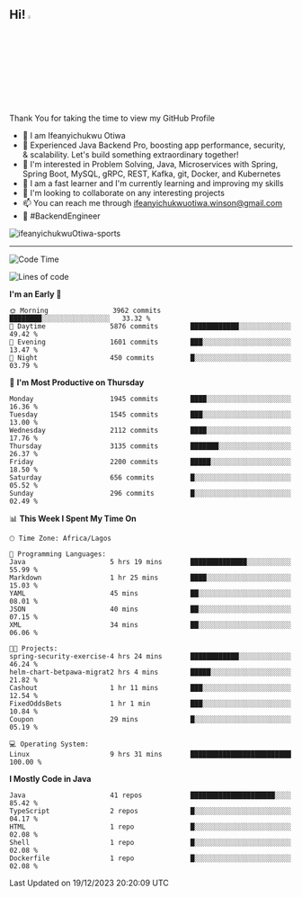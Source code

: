 <!-- BLOG-POST-LIST:START --><!-- BLOG-POST-LIST:END -->

## Hi! <img src="https://media.giphy.com/media/hvRJCLFzcasrR4ia7z/giphy.gif" width="4%"> 

Thank You for taking the time to view my GitHub Profile

- 👋 I am Ifeanyichukwu Otiwa
- 🚀 Experienced Java Backend Pro, boosting app performance, security, & scalability. Let's build something extraordinary together!
- 👀 I'm interested in Problem Solving, Java, Microservices with Spring, Spring Boot, MySQL, gRPC, REST, Kafka, git, Docker, and Kubernetes
- 🌱 I am a fast learner and I'm currently learning and improving my skills
- 💞️ I'm looking to collaborate on any interesting projects
- 📫 You can reach me through ifeanyichukwuotiwa.winson@gmail.com
- 🚀 #BackendEngineer

<p align="left" marginTop="10px"> <img src="https://komarev.com/ghpvc/?username=ifeanyichukwuOtiwa-sports&label=Profile%20views&color=0e75b6&style=for-the-badge" alt="ifeanyichukwuOtiwa-sports" /> </p>

***

<!--START_SECTION:waka-->
![Code Time](http://img.shields.io/badge/Code%20Time-2%2C038%20hrs%2046%20mins-blue)

![Lines of code](https://img.shields.io/badge/From%20Hello%20World%20I%27ve%20Written-4.3%20million%20lines%20of%20code-blue)

**I'm an Early 🐤** 

```text
🌞 Morning                3962 commits        ████████░░░░░░░░░░░░░░░░░   33.32 % 
🌆 Daytime                5876 commits        ████████████░░░░░░░░░░░░░   49.42 % 
🌃 Evening                1601 commits        ███░░░░░░░░░░░░░░░░░░░░░░   13.47 % 
🌙 Night                  450 commits         █░░░░░░░░░░░░░░░░░░░░░░░░   03.79 % 
```
📅 **I'm Most Productive on Thursday** 

```text
Monday                   1945 commits        ████░░░░░░░░░░░░░░░░░░░░░   16.36 % 
Tuesday                  1545 commits        ███░░░░░░░░░░░░░░░░░░░░░░   13.00 % 
Wednesday                2112 commits        ████░░░░░░░░░░░░░░░░░░░░░   17.76 % 
Thursday                 3135 commits        ███████░░░░░░░░░░░░░░░░░░   26.37 % 
Friday                   2200 commits        █████░░░░░░░░░░░░░░░░░░░░   18.50 % 
Saturday                 656 commits         █░░░░░░░░░░░░░░░░░░░░░░░░   05.52 % 
Sunday                   296 commits         █░░░░░░░░░░░░░░░░░░░░░░░░   02.49 % 
```


📊 **This Week I Spent My Time On** 

```text
🕑︎ Time Zone: Africa/Lagos

💬 Programming Languages: 
Java                     5 hrs 19 mins       ██████████████░░░░░░░░░░░   55.99 % 
Markdown                 1 hr 25 mins        ████░░░░░░░░░░░░░░░░░░░░░   15.03 % 
YAML                     45 mins             ██░░░░░░░░░░░░░░░░░░░░░░░   08.01 % 
JSON                     40 mins             ██░░░░░░░░░░░░░░░░░░░░░░░   07.15 % 
XML                      34 mins             ██░░░░░░░░░░░░░░░░░░░░░░░   06.06 % 

🐱‍💻 Projects: 
spring-security-exercise-4 hrs 24 mins       ████████████░░░░░░░░░░░░░   46.24 % 
helm-chart-betpawa-migrat2 hrs 4 mins        █████░░░░░░░░░░░░░░░░░░░░   21.82 % 
Cashout                  1 hr 11 mins        ███░░░░░░░░░░░░░░░░░░░░░░   12.54 % 
FixedOddsBets            1 hr 1 min          ███░░░░░░░░░░░░░░░░░░░░░░   10.84 % 
Coupon                   29 mins             █░░░░░░░░░░░░░░░░░░░░░░░░   05.19 % 

💻 Operating System: 
Linux                    9 hrs 31 mins       █████████████████████████   100.00 % 
```

**I Mostly Code in Java** 

```text
Java                     41 repos            █████████████████████░░░░   85.42 % 
TypeScript               2 repos             █░░░░░░░░░░░░░░░░░░░░░░░░   04.17 % 
HTML                     1 repo              █░░░░░░░░░░░░░░░░░░░░░░░░   02.08 % 
Shell                    1 repo              █░░░░░░░░░░░░░░░░░░░░░░░░   02.08 % 
Dockerfile               1 repo              █░░░░░░░░░░░░░░░░░░░░░░░░   02.08 % 
```




 Last Updated on 19/12/2023 20:20:09 UTC
<!--END_SECTION:waka-->

<!--
<p align="center">
![trophy](https://github-profile-trophy.vercel.app/?username=ifeanyichukwuOtiwa-sports&theme=onedark) (https://github.com/ryo-ma/github-profile-trophy)
</p>
-->

<!---
ifeanyi-otiwa/ifeanyi-otiwa is a ✨ special ✨ repository because its `README.md` (this file) appears on your GitHub profile.
You can click the Preview link to take a look at your changes.
--->
